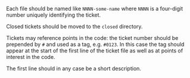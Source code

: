 Each file should be named like `NNNN-some-name` where `NNNN` is a four-digit
number uniquely identifying the ticket.

Closed tickets should be moved to the `closed` directory.

Tickets may reference points in the code: the ticket number should be prepended
by `#` and used as a tag, e.g. `#0123`. In this case the tag should appear at
the start of the first line of the ticket file as well as at points of
interest in the code.

The first line should in any case be a short description.
